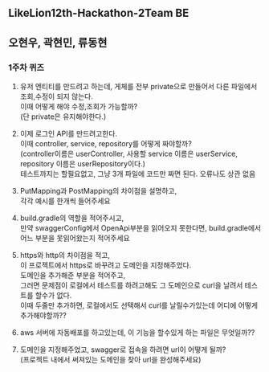 ## LikeLion12th-Hackathon-2Team BE 
## 오현우, 곽현민, 류동현


### 1주차 퀴즈

1. 유저 엔티티를 만드려고 하는데, 게체를 전부 private으로 만들어서 다른 파일에서 조회,수정이 되지 않는다. <br>이때 어떻게 해야 수정,조회가 가능할까?<br>(단 private은 유지해야한다.)

2. 이제 로그인 API를 만드려고한다. <br>이때 controller, service, repository를 어떻게 짜야할까?<br>
   (controller이름은 userController,  사용할 service 이름은 userService, repository 이름은 userRepository이다.) <br>
   테스트까지는 할필요없고, 그냥 3개 파일에 코드만 짜면 된다. 오류나도 상관 없음

3. PutMapping과 PostMapping의 차이점을 설명하고, <br>각각 예시를 한개씩 들어주세요

4. build.gradle의 역할을 적어주시고,<br>
   만약  swaggerConfig에서 OpenApi부분을 읽어오지 못한다면, build.gradle에서 어느 부분을 못읽어왔는지 적어주세요
   
5. https와 http의 차이점을 적고,<br>
   이 프로젝트에서 https로 바꾸려고 도메인을 지정해주었다.<br>
   도메인을 추가해준 부분을 적어주고,<br>
   그러면 문제점이 로컬에서 테스트를 하려고해도 그 도메인으로 curl을 날려서 테스트를 할수가 없다.
   <br>이때 두줄만 추가하면, 로컬에서도 선택해서 curl를 날릴수가있는데 어디에 어떻게 추가해야할까?? 

6. aws 서버에 자동배포를 하고있는데, 이 기능을 할수있게 하는 파일은 무엇일까??

7. 도메인을 지정해주었고, swagger로 접속을 하려면 url이 어떻게 될까? <br>(프로젝트 내에서 써져있는 도메인을 찾아 url을 완성해주세요)